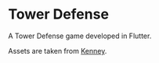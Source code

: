 # Tower Defense

A Tower Defense game developed in Flutter.

Assets are taken from [Kenney](https://www.kenney.nl/assets/tower-defense-top-down).
